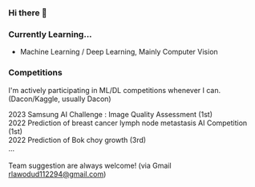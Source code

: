 ### Hi there 👋

### Currently Learning...
- Machine Learning / Deep Learning, Mainly Computer Vision

### Competitions
I'm actively participating in ML/DL competitions whenever I can. (Dacon/Kaggle, usually Dacon)

2023 Samsung AI Challenge : Image Quality Assessment (1st) </br>
2022 Prediction of breast cancer lymph node metastasis AI Competition (1st) </br>
2022 Prediction of Bok choy growth (3rd) </br>
... </br>
</br>
Team suggestion are always welcome! (via Gmail rlawodud112294@gmail.com)








<!--
**kjae0/kjae0** is a ✨ _special_ ✨ repository because its `README.md` (this file) appears on your GitHub profile.

Here are some ideas to get you started:

- 🔭 I’m currently working on ...
- 🌱 I’m currently learning ...
- 👯 I’m looking to collaborate on ...
- 🤔 I’m looking for help with ...
- 💬 Ask me about ...
- 📫 How to reach me: ...
- 😄 Pronouns: ...
- ⚡ Fun fact: ...
-->
